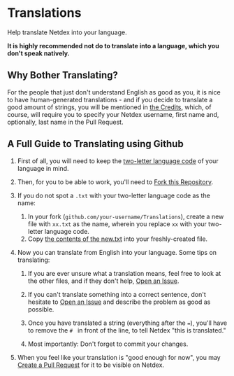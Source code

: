 # Translations

Help translate Netdex into your language.

**It is highly recommended not do to translate into a language, which you don't speak natively.**

## Why Bother Translating?

For the people that just don't understand English as good as you, it is nice to have human-generated translations - and if you decide to translate a good amount of strings, you will be mentioned in [the Credits](https://netdex.co/credits), which, of course, will require you to specify your Netdex username, first name and, optionally, last name in the Pull Request.

## A Full Guide to Translating using Github

1. First of all, you will need to keep the [two-letter language code](https://en.wikipedia.org/wiki/List_of_ISO_639-1_codes) of your language in mind.

2. Then, for you to be able to work, you'll need to [Fork this Repository](https://github.com/netdexco/Translations/fork).

3. If you do not spot a `.txt` with your two-letter language code as the name:

    1. In your fork (`github.com/your-username/Translations`), create a new file with `xx.txt` as the name, wherein you replace `xx` with your two-letter language code.
    2. Copy [the contents of the new.txt](https://raw.githubusercontent.com/netdexco/Translations/master/new.txt) into your freshly-created file.

4. Now you can translate from English into your language. Some tips on translating:

    1. If you are ever unsure what a translation means, feel free to look at the other files, and if they don't help, [Open an Issue](https://github.com/netdexco/Translations/issues/new).

     2. If you can't translate something into a correct sentence, don't hesitate to [Open an Issue](https://github.com/netdexco/Translations/issues/new) and describe the problem as good as possible.

    3. Once you have translated a string (everything after the `=`), you'll have to remove the `# ` in front of the line, to tell Netdex "this is translated."

    4. Most importantly: Don't forget to commit your changes.

5. When you feel like your translation is "good enough for now", you may [Create a Pull Request](https://guides.github.com/activities/forking/#making-a-pull-request) for it to be visible on Netdex.
